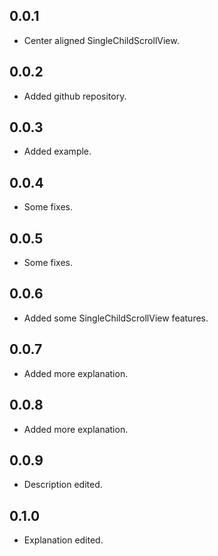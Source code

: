 ## 0.0.1

* Center aligned SingleChildScrollView.

## 0.0.2

* Added github repository.

## 0.0.3

* Added example.

## 0.0.4

* Some fixes.

## 0.0.5

* Some fixes.

## 0.0.6

* Added some SingleChildScrollView features.

## 0.0.7

* Added more explanation.

## 0.0.8

* Added more explanation.

## 0.0.9

* Description edited.

## 0.1.0

* Explanation edited.